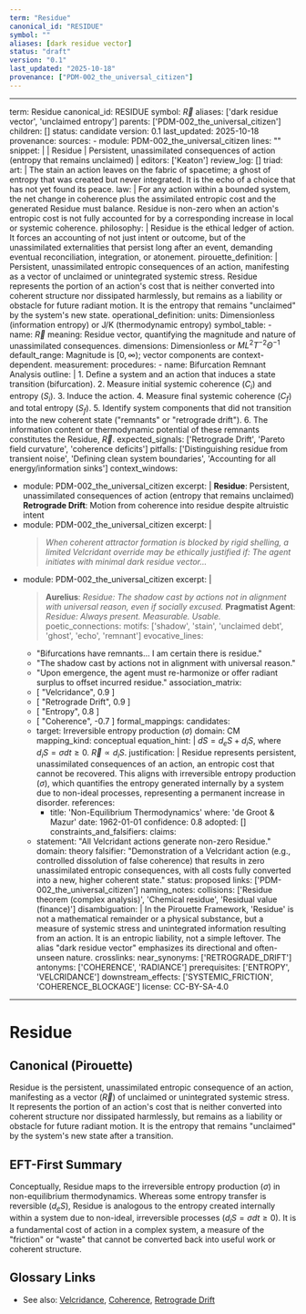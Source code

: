 ```yaml
---
term: "Residue"
canonical_id: "RESIDUE"
symbol: ""
aliases: [dark residue vector]
status: "draft"
version: "0.1"
last_updated: "2025-10-18"
provenance: ["PDM-002_the_universal_citizen"]
---
```


---
term: Residue
canonical_id: RESIDUE
symbol: $\vec{R}$
aliases: ['dark residue vector', 'unclaimed entropy']
parents: ['PDM-002_the_universal_citizen']
children: []
status: candidate
version: 0.1
last_updated: 2025-10-18
provenance:
  sources:
    - module: PDM-002_the_universal_citizen
      lines: ""
      snippet: |
        | Residue | Persistent, unassimilated consequences of action (entropy that remains unclaimed) |
  editors: ['Keaton']
  review_log: []
triad:
  art: |
    The stain an action leaves on the fabric of spacetime; a ghost of entropy that was created but never integrated. It is the echo of a choice that has not yet found its peace.
  law: |
    For any action within a bounded system, the net change in coherence plus the assimilated entropic cost and the generated Residue must balance. Residue is non-zero when an action's entropic cost is not fully accounted for by a corresponding increase in local or systemic coherence.
  philosophy: |
    Residue is the ethical ledger of action. It forces an accounting of not just intent or outcome, but of the unassimilated externalities that persist long after an event, demanding eventual reconciliation, integration, or atonement.
pirouette_definition: |
  Persistent, unassimilated entropic consequences of an action, manifesting as a vector of unclaimed or unintegrated systemic stress. Residue represents the portion of an action's cost that is neither converted into coherent structure nor dissipated harmlessly, but remains as a liability or obstacle for future radiant motion. It is the entropy that remains "unclaimed" by the system's new state.
operational_definition:
  units: Dimensionless (information entropy) or J/K (thermodynamic entropy)
  symbol_table:
    - name: $\vec{R}$
      meaning: Residue vector, quantifying the magnitude and nature of unassimilated consequences.
      dimensions: Dimensionless or $M L^2 T^{-2} \Theta^{-1}$
      default_range: Magnitude is $[0, \infty)$; vector components are context-dependent.
  measurement:
    procedures:
      - name: Bifurcation Remnant Analysis
        outline: |
          1. Define a system and an action that induces a state transition (bifurcation).
          2. Measure initial systemic coherence ($C_i$) and entropy ($S_i$).
          3. Induce the action.
          4. Measure final systemic coherence ($C_f$) and total entropy ($S_f$).
          5. Identify system components that did not transition into the new coherent state ("remnants" or "retrograde drift").
          6. The information content or thermodynamic potential of these remnants constitutes the Residue, $\vec{R}$.
        expected_signals: ['Retrograde Drift', 'Pareto field curvature', 'coherence deficits']
        pitfalls: ['Distinguishing residue from transient noise', 'Defining clean system boundaries', 'Accounting for all energy/information sinks']
context_windows:
  - module: PDM-002_the_universal_citizen
    excerpt: |
      **Residue**: Persistent, unassimilated consequences of action (entropy that remains unclaimed)
      **Retrograde Drift**: Motion from coherence into residue despite altruistic intent
  - module: PDM-002_the_universal_citizen
    excerpt: |
      > *When coherent attractor formation is blocked by rigid shelling, a limited Velcridant override may be ethically justified if: The agent initiates with minimal dark residue vector...*
  - module: PDM-002_the_universal_citizen
    excerpt: |
      > **Aurelius**: *Residue: The shadow cast by actions not in alignment with universal reason, even if socially excused.*
      > **Pragmatist Agent**: *Residue: Always present. Measurable. Usable.*
poetic_connections:
  motifs: ['shadow', 'stain', 'unclaimed debt', 'ghost', 'echo', 'remnant']
  evocative_lines:
    - "Bifurcations have remnants... I am certain there is residue."
    - "The shadow cast by actions not in alignment with universal reason."
    - "Upon emergence, the agent must re-harmonize or offer radiant surplus to offset incurred residue."
  association_matrix:
    - [ "Velcridance", 0.9 ]
    - [ "Retrograde Drift", 0.9 ]
    - [ "Entropy", 0.8 ]
    - [ "Coherence", -0.7 ]
formal_mappings:
  candidates:
    - target: Irreversible entropy production ($\sigma$)
      domain: CM
      mapping_kind: conceptual
      equation_hint: |
        $dS = d_eS + d_iS$, where $d_iS = \sigma dt \ge 0$. $\vec{R} \propto d_iS$.
      justification: |
        Residue represents persistent, unassimilated consequences of an action, an entropic cost that cannot be recovered. This aligns with irreversible entropy production ($\sigma$), which quantifies the entropy generated internally by a system due to non-ideal processes, representing a permanent increase in disorder.
      references:
        - title: 'Non-Equilibrium Thermodynamics'
          where: 'de Groot & Mazur'
          date: 1962-01-01
      confidence: 0.8
  adopted: []
constraints_and_falsifiers:
  claims:
    - statement: "All Velcridant actions generate non-zero Residue."
      domain: theory
      falsifier: "Demonstration of a Velcridant action (e.g., controlled dissolution of false coherence) that results in zero unassimilated entropic consequences, with all costs fully converted into a new, higher coherent state."
      status: proposed
      links: ['PDM-002_the_universal_citizen']
naming_notes:
  collisions: ['Residue theorem (complex analysis)', 'Chemical residue', 'Residual value (finance)']
  disambiguation: |
    In the Pirouette Framework, 'Residue' is not a mathematical remainder or a physical substance, but a measure of systemic stress and unintegrated information resulting from an action. It is an entropic liability, not a simple leftover. The alias "dark residue vector" emphasizes its directional and often-unseen nature.
crosslinks:
  near_synonyms: ['RETROGRADE_DRIFT']
  antonyms: ['COHERENCE', 'RADIANCE']
  prerequisites: ['ENTROPY', 'VELCRIDANCE']
  downstream_effects: ['SYSTEMIC_FRICTION', 'COHERENCE_BLOCKAGE']
license: CC-BY-SA-4.0
---

# Residue

## Canonical (Pirouette)
Residue is the persistent, unassimilated entropic consequence of an action, manifesting as a vector ($\vec{R}$) of unclaimed or unintegrated systemic stress. It represents the portion of an action's cost that is neither converted into coherent structure nor dissipated harmlessly, but remains as a liability or obstacle for future radiant motion. It is the entropy that remains "unclaimed" by the system's new state after a transition.

## EFT-First Summary
Conceptually, Residue maps to the irreversible entropy production ($\sigma$) in non-equilibrium thermodynamics. Whereas some entropy transfer is reversible ($d_eS$), Residue is analogous to the entropy created internally within a system due to non-ideal, irreversible processes ($d_iS = \sigma dt \ge 0$). It is a fundamental cost of action in a complex system, a measure of the "friction" or "waste" that cannot be converted back into useful work or coherent structure.

## Glossary Links
- See also: [Velcridance](<#>), [Coherence](<#>), [Retrograde Drift](<#>)